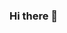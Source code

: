 ### Hi there 👋

<!--
**alhilali/alhilali** is a ✨ _special_ ✨ repository because its `README.md` (this file) appears on your GitHub profile.

Here are some ideas to get you started:

- 🔭 I’m currently working on ...
- 🌱 I’m currently learning ...
- 👯 I’m looking to collaborate on Zid/Daftra integration
- 🤔 I’m looking for help with ...
- 💬 Ask me about Javascript and APIs in general
- 📫 How to reach me: alhilali@hotmail.com
- 😄 Pronouns: ...
- ⚡ Fun fact: ...
-->
